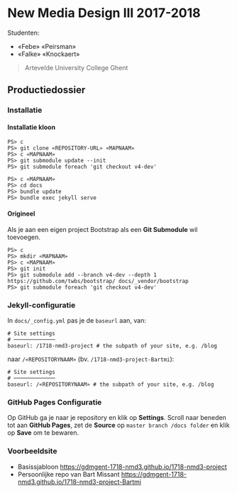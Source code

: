 New Media Design III 2017-2018
==============================

Studenten:

 - «Febe» «Peirsman»
 - «Falke» «Knockaert»

> Artevelde University College Ghent

Productiedossier
----------------

### Installatie

#### Installatie kloon

```
PS> c
PS> git clone «REPOSITORY-URL» «MAPNAAM»
PS> c «MAPNAAM»
PS> git submodule update --init
PS> git submodule foreach 'git checkout v4-dev'
```

```
PS> c «MAPNAAM»
PS> cd docs
PS> bundle update
PS> bundle exec jekyll serve
```

#### Origineel

Als je aan een eigen project Bootstrap als een **Git Submodule** wil toevoegen.

```
PS> c
PS> mkdir «MAPNAAM»
PS> c «MAPNAAM»
PS> git init
PS> git submodule add --branch v4-dev --depth 1 https://github.com/twbs/bootstrap/ docs/_vendor/bootstrap
PS> git submodule foreach 'git checkout v4-dev'
```

### Jekyll-configuratie

In `docs/_config.yml` pas je de `baseurl` aan, van:

```
# Site settings
# ─────────────
baseurl: /1718-nmd3-project # the subpath of your site, e.g. /blog
```

naar `/«REPOSITORYNAAM»` (bv. `/1718-nmd3-project-Bartmi`):

```
# Site settings
# ─────────────
baseurl: /«REPOSITORYNAAM» # the subpath of your site, e.g. /blog
```

### GitHub Pages Configuratie

Op GitHub ga je naar je repository en klik op **Settings**. Scroll naar beneden tot aan **GitHub Pages**, zet de **Source** op `master branch /docs folder` en klik op **Save** om te bewaren.

### Voorbeeldsite

 - Basissjabloon <https://gdmgent-1718-nmd3.github.io/1718-nmd3-project>
 - Persoonlijke repo van Bart Missant <https://gdmgent-1718-nmd3.github.io/1718-nmd3-project-Bartmi>